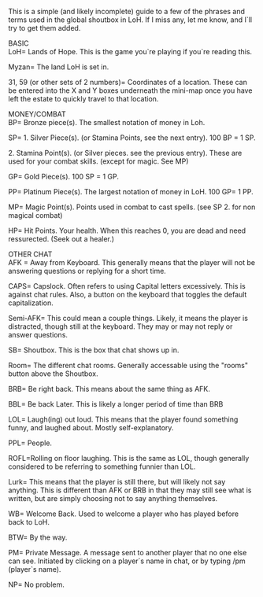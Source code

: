 ---
---
This is a simple (and likely incomplete) guide to a few of the phrases and terms used in the global shoutbox in LoH. If I miss any, let me know, and I\`ll try to get them added.

  
BASIC  
LoH= Lands of Hope. This is the game you\`re playing if you\`re reading this.

Myzan= The land LoH is set in.

31, 59 (or other sets of 2 numbers)= Coordinates of a location. These can be entered into the X and Y boxes underneath the mini-map once you have left the estate to quickly travel to that location.

MONEY/COMBAT  
BP= Bronze piece(s). The smallest notation of money in Loh.

SP= 1. Silver Piece(s). (or Stamina Points, see the next entry). 100 BP = 1 SP.

2\. Stamina Point(s). (or Silver pieces. see the previous entry). These are used for your combat skills. (except for magic. See MP)

GP= Gold Piece(s). 100 SP = 1 GP.

PP= Platinum Piece(s). The largest notation of money in LoH. 100 GP= 1 PP.

MP= Magic Point(s). Points used in combat to cast spells. (see SP 2. for non magical combat)

HP= Hit Points. Your health. When this reaches 0, you are dead and need ressurected. (Seek out a healer.)

  
OTHER CHAT  
AFK = Away from Keyboard. This generally means that the player will not be answering questions or replying for a short time.

CAPS= Capslock. Often refers to using Capital letters excessively. This is against chat rules. Also, a button on the keyboard that toggles the default capitalization.

Semi-AFK= This could mean a couple things. Likely, it means the player is distracted, though still at the keyboard. They may or may not reply or answer questions.

SB= Shoutbox. This is the box that chat shows up in.

Room= The different chat rooms. Generally accessable using the "rooms" button above the Shoutbox.

BRB= Be right back. This means about the same thing as AFK.

BBL= Be back Later. This is likely a longer period of time than BRB

LOL= Laugh(ing) out loud. This means that the player found something funny, and laughed about. Mostly self-explanatory.

PPL= People.

ROFL=Rolling on floor laughing. This is the same as LOL, though generally considered to be referring to something funnier than LOL.

Lurk= This means that the player is still there, but will likely not say anything. This is different than AFK or BRB in that they may still see what is written, but are simply choosing not to say anything themselves.

WB= Welcome Back. Used to welcome a player who has played before back to LoH.

BTW= By the way.

PM= Private Message. A message sent to another player that no one else can see. Initiated by clicking on a player\`s name in chat, or by typing /pm (player\`s name).

NP= No problem.